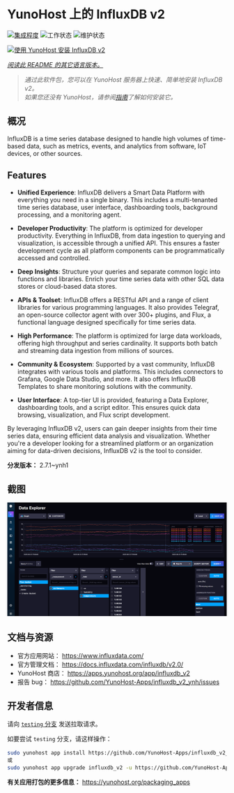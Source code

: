 <!--
注意：此 README 由 <https://github.com/YunoHost/apps/tree/master/tools/readme_generator> 自动生成
请勿手动编辑。
-->

# YunoHost 上的 InfluxDB v2

[![集成程度](https://dash.yunohost.org/integration/influxdb_v2.svg)](https://dash.yunohost.org/appci/app/influxdb_v2) ![工作状态](https://ci-apps.yunohost.org/ci/badges/influxdb_v2.status.svg) ![维护状态](https://ci-apps.yunohost.org/ci/badges/influxdb_v2.maintain.svg)

[![使用 YunoHost 安装 InfluxDB v2](https://install-app.yunohost.org/install-with-yunohost.svg)](https://install-app.yunohost.org/?app=influxdb_v2)

*[阅读此 README 的其它语言版本。](./ALL_README.md)*

> *通过此软件包，您可以在 YunoHost 服务器上快速、简单地安装 InfluxDB v2。*  
> *如果您还没有 YunoHost，请参阅[指南](https://yunohost.org/install)了解如何安装它。*

## 概况

InfluxDB is a time series database designed to handle high volumes of time-based data, such as metrics, events, and analytics from software, IoT devices, or other sources.

## Features

- **Unified Experience**: InfluxDB delivers a Smart Data Platform with everything you need in a single binary. This includes a multi-tenanted time series database, user interface, dashboarding tools, background processing, and a monitoring agent.

- **Developer Productivity**: The platform is optimized for developer productivity. Everything in InfluxDB, from data ingestion to querying and visualization, is accessible through a unified API. This ensures a faster development cycle as all platform components can be programmatically accessed and controlled.

- **Deep Insights**: Structure your queries and separate common logic into functions and libraries. Enrich your time series data with other SQL data stores or cloud-based data stores.

- **APIs & Toolset**: InfluxDB offers a RESTful API and a range of client libraries for various programming languages. It also provides Telegraf, an open-source collector agent with over 300+ plugins, and Flux, a functional language designed specifically for time series data.

- **High Performance**: The platform is optimized for large data workloads, offering high throughput and series cardinality. It supports both batch and streaming data ingestion from millions of sources.

- **Community & Ecosystem**: Supported by a vast community, InfluxDB integrates with various tools and platforms. This includes connectors to Grafana, Google Data Studio, and more. It also offers InfluxDB Templates to share monitoring solutions with the community.

- **User Interface**: A top-tier UI is provided, featuring a Data Explorer, dashboarding tools, and a script editor. This ensures quick data browsing, visualization, and Flux script development.

By leveraging InfluxDB v2, users can gain deeper insights from their time series data, ensuring efficient data analysis and visualization. Whether you're a developer looking for a streamlined platform or an organization aiming for data-driven decisions, InfluxDB v2 is the tool to consider.



**分发版本：** 2.7.1~ynh1

## 截图

![InfluxDB v2 的截图](./doc/screenshots/influxdb_v2_data_explorer.png)

## 文档与资源

- 官方应用网站： <https://www.influxdata.com/>
- 官方管理文档： <https://docs.influxdata.com/influxdb/v2.0/>
- YunoHost 商店： <https://apps.yunohost.org/app/influxdb_v2>
- 报告 bug： <https://github.com/YunoHost-Apps/influxdb_v2_ynh/issues>

## 开发者信息

请向 [`testing` 分支](https://github.com/YunoHost-Apps/influxdb_v2_ynh/tree/testing) 发送拉取请求。

如要尝试 `testing` 分支，请这样操作：

```bash
sudo yunohost app install https://github.com/YunoHost-Apps/influxdb_v2_ynh/tree/testing --debug
或
sudo yunohost app upgrade influxdb_v2 -u https://github.com/YunoHost-Apps/influxdb_v2_ynh/tree/testing --debug
```

**有关应用打包的更多信息：** <https://yunohost.org/packaging_apps>
